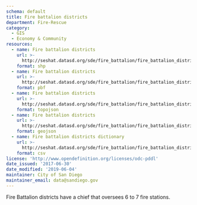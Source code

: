 ```yaml
---
schema: default
title: Fire battalion districts
department: Fire-Rescue
category:
  - GIS
  - Economy & Community
resources:
  - name: Fire battalion districts
    url: >-
      http://seshat.datasd.org/sde/fire_battalion/fire_battalion_districts_datasd.zip
    format: shp
  - name: Fire battalion districts
    url: >-
      http://seshat.datasd.org/sde/fire_battalion/fire_battalion_districts_datasd.pbf
    format: pbf
  - name: Fire battalion districts
    url: >-
      http://seshat.datasd.org/sde/fire_battalion/fire_battalion_districts_datasd.topojson
    format: topojson
  - name: Fire battalion districts
    url: >-
      http://seshat.datasd.org/sde/fire_battalion/fire_battalion_districts_datasd.geojson
    format: geojson
  - name: Fire battalion districts dictionary
    url: >-
      http://seshat.datasd.org/sde/fire_battalion/fire_battalion_districts_dictionary_datasd.csv
    format: csv
license: 'http://www.opendefinition.org/licenses/odc-pddl'
date_issued: '2017-06-30'
date_modified: '2019-06-04'
maintainer: City of San Diego
maintainer_email: data@sandiego.gov
---
```

Fire Battalion districts have a chief that oversees 6 to 7 fire stations.
<!--more-->
